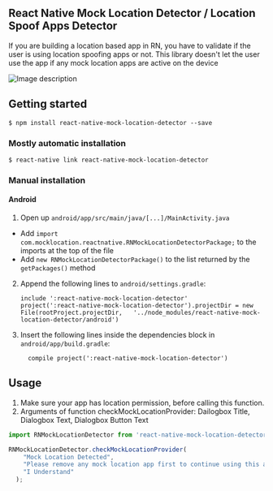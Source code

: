 ## React Native Mock Location Detector / Location Spoof Apps Detector

If you are building a location based app in RN, you have to validate if the user is using location spoofing apps or not. This library doesn't let the user use the app if any mock location apps are active on the device

![Image description](https://i.imgur.com/iT7OpSs.gif)


## Getting started

`$ npm install react-native-mock-location-detector --save`

### Mostly automatic installation

`$ react-native link react-native-mock-location-detector`

### Manual installation


#### Android

1. Open up `android/app/src/main/java/[...]/MainActivity.java`
  - Add `import com.mocklocation.reactnative.RNMockLocationDetectorPackage;` to the imports at the top of the file
  - Add `new RNMockLocationDetectorPackage()` to the list returned by the `getPackages()` method
2. Append the following lines to `android/settings.gradle`:
  	```
  	include ':react-native-mock-location-detector'
  	project(':react-native-mock-location-detector').projectDir = new File(rootProject.projectDir, 	'../node_modules/react-native-mock-location-detector/android')
  	```
3. Insert the following lines inside the dependencies block in `android/app/build.gradle`:
  	```
      compile project(':react-native-mock-location-detector')
  	```


## Usage
1. Make sure your app has location permission, before calling this function. 
2. Arguments of function checkMockLocationProvider: Dailogbox Title, Dialogbox Text, Dialogbox Button Text

```javascript
import RNMockLocationDetector from 'react-native-mock-location-detector';

RNMockLocationDetector.checkMockLocationProvider(
    "Mock Location Detected",
    "Please remove any mock location app first to continue using this app.",
    "I Understand"
  ); 
```
  
